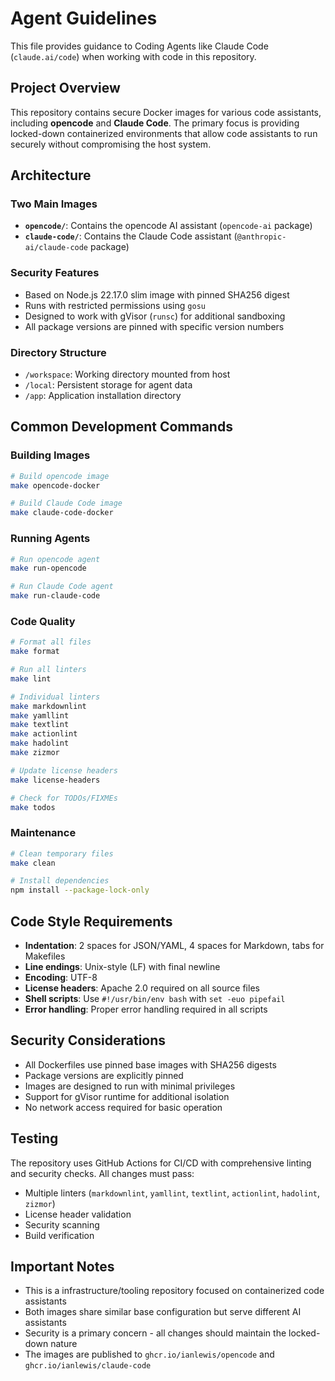 # Agent Guidelines

This file provides guidance to Coding Agents like Claude Code (`claude.ai/code`)
when working with code in this repository.

## Project Overview

This repository contains secure Docker images for various code assistants,
including **opencode** and **Claude Code**. The primary focus is providing
locked-down containerized environments that allow code assistants to run
securely without compromising the host system.

## Architecture

### Two Main Images

- **`opencode/`**: Contains the opencode AI assistant (`opencode-ai` package)
- **`claude-code/`**: Contains the Claude Code assistant
  (`@anthropic-ai/claude-code` package)

### Security Features

- Based on Node.js 22.17.0 slim image with pinned SHA256 digest
- Runs with restricted permissions using `gosu`
- Designed to work with gVisor (`runsc`) for additional sandboxing
- All package versions are pinned with specific version numbers

### Directory Structure

- `/workspace`: Working directory mounted from host
- `/local`: Persistent storage for agent data
- `/app`: Application installation directory

## Common Development Commands

### Building Images

```bash
# Build opencode image
make opencode-docker

# Build Claude Code image
make claude-code-docker
```

### Running Agents

```bash
# Run opencode agent
make run-opencode

# Run Claude Code agent
make run-claude-code
```

### Code Quality

```bash
# Format all files
make format

# Run all linters
make lint

# Individual linters
make markdownlint
make yamllint
make textlint
make actionlint
make hadolint
make zizmor

# Update license headers
make license-headers

# Check for TODOs/FIXMEs
make todos
```

### Maintenance

```bash
# Clean temporary files
make clean

# Install dependencies
npm install --package-lock-only
```

## Code Style Requirements

- **Indentation**: 2 spaces for JSON/YAML, 4 spaces for Markdown, tabs for Makefiles
- **Line endings**: Unix-style (LF) with final newline
- **Encoding**: UTF-8
- **License headers**: Apache 2.0 required on all source files
- **Shell scripts**: Use `#!/usr/bin/env bash` with `set -euo pipefail`
- **Error handling**: Proper error handling required in all scripts

## Security Considerations

- All Dockerfiles use pinned base images with SHA256 digests
- Package versions are explicitly pinned
- Images are designed to run with minimal privileges
- Support for gVisor runtime for additional isolation
- No network access required for basic operation

## Testing

The repository uses GitHub Actions for CI/CD with comprehensive linting and
security checks. All changes must pass:

- Multiple linters (`markdownlint`, `yamllint`, `textlint`, `actionlint`,
  `hadolint`, `zizmor`)
- License header validation
- Security scanning
- Build verification

## Important Notes

- This is a infrastructure/tooling repository focused on containerized code
  assistants
- Both images share similar base configuration but serve different AI assistants
- Security is a primary concern - all changes should maintain the locked-down
  nature
- The images are published to `ghcr.io/ianlewis/opencode` and
  `ghcr.io/ianlewis/claude-code`

